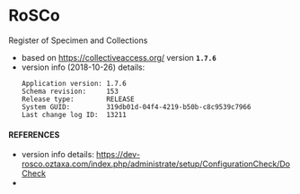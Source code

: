 # RoSCo
Register of Specimen and Collections

- based on https://collectiveaccess.org/ version **`1.7.6`**
- version info (2018-10-26) details:
  ```
  Application version: 1.7.6
  Schema revision:     153
  Release type:        RELEASE
  System GUID:         319db01d-04f4-4219-b50b-c8c9539c7966
  Last change log ID:  13211
  ```

#### REFERENCES
- version info details: https://dev-rosco.oztaxa.com/index.php/administrate/setup/ConfigurationCheck/DoCheck
- 
